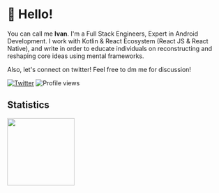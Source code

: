 # 👋 Hello!

You can call me **Ivan**.
I'm a Full Stack Engineers, Expert in Android Development.
I work with Kotlin & React Ecosystem (React JS & React Native), and write in order to educate individuals on reconstructing and reshaping core ideas using mental frameworks.

Also, let's connect on twitter! Feel free to dm me for discussion!

[![Twitter](https://img.shields.io/twitter/url/https/twitter.com/th_clarence.svg?style=social&label=Follow%20%40giovankov)](https://twitter.com/giovankov)
![Profile views](https://komarev.com/ghpvc/?username=giovankabisano&color=gray)


## Statistics

<div>
  <img height="154" src="https://github-readme-stats.vercel.app/api/top-langs/?username=giovankabisano&layout=compact&theme=react&hide=php&langs_count=6" />
</div>
